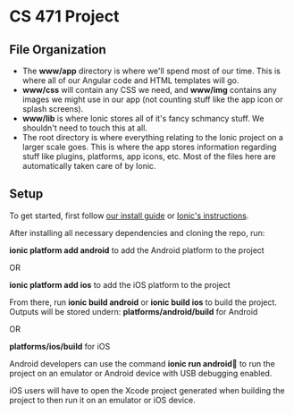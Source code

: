 # CS 471 Project

## File Organization
- The **www/app** directory is where we'll spend most of our time. This is where all of our Angular code and HTML templates will go.
- **www/css** will contain any CSS we need, and **www/img** contains any images we might use in our app (not counting stuff like the app icon or splash screens).
- **www/lib** is where Ionic stores all of it's fancy schmancy stuff. We shouldn't need to touch this at all.
- The root directory is where everything relating to the Ionic project on a larger scale goes. This is where the app stores information regarding stuff like plugins, platforms, app icons, etc. Most of the files here are automatically taken care of by Ionic.

## Setup
To get started, first follow [our install guide](https://docs.google.com/document/d/1PjuJ3a932o-g4IEGrjsTkI5s30GmzY1_wQErD1J8HYM/edit?usp=sharing) or [Ionic's instructions](http://ionicframework.com/docs/guide/installation.html).

After installing all necessary dependencies and cloning the repo, run:

**ionic platform add android** to add the Android platform to the project

OR

**ionic platform add ios** to add the iOS platform to the project

From there, run **ionic build android** or **ionic build ios** to build the project. Outputs will be stored undern:
**platforms/android/build** for Android

OR

**platforms/ios/build** for iOS

Android developers can use the command **ionic run android** to run the project on an emulator or Android device with USB debugging enabled.

iOS users will have to open the Xcode project generated when building the project to then run it on an emulator or iOS device.
